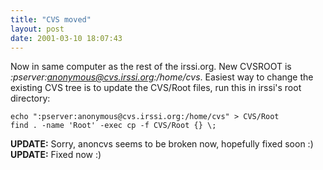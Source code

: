 ```yaml
---
title: "CVS moved"
layout: post
date: 2001-03-10 18:07:43
---
```

Now in same computer as the rest of the irssi.org. New CVSROOT is
*:pserver:anonymous@cvs.irssi.org:/home/cvs*. Easiest way to change the
existing CVS tree is to update the CVS/Root files, run this in irssi's
root directory:

    echo ":pserver:anonymous@cvs.irssi.org:/home/cvs" > CVS/Root
    find . -name 'Root' -exec cp -f CVS/Root {} \;

**UPDATE:** Sorry, anoncvs seems to be broken now, hopefully fixed soon
:) **UPDATE:** Fixed now :)

